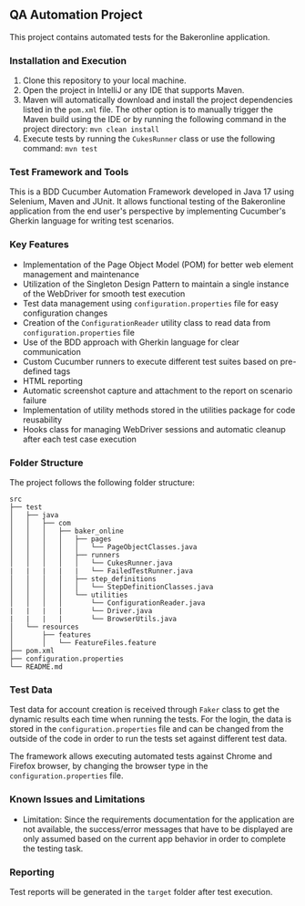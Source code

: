 ## QA Automation Project

This project contains automated tests for the Bakeronline application.

### Installation and Execution

1. Clone this repository to your local machine.
2. Open the project in IntelliJ or any IDE that supports Maven.
3. Maven will automatically download and install the project dependencies listed in the `pom.xml` file. The other option is to manually trigger the Maven build using the IDE or by running the following command in the project directory:
   `mvn clean install`
4. Execute tests by running the `CukesRunner` class or use the following command:
`mvn test`

### Test Framework and Tools

This is a BDD Cucumber Automation Framework developed in Java 17 using Selenium, Maven and JUnit. It allows functional testing of the Bakeronline application from the end user's perspective by implementing Cucumber's Gherkin language for writing test scenarios.

### Key Features

- Implementation of the Page Object Model (POM) for better web element management and maintenance
- Utilization of the Singleton Design Pattern to maintain a single instance of the WebDriver for smooth test execution
- Test data management using `configuration.properties` file for easy configuration changes
- Creation of the `ConfigurationReader` utility class to read data from `configuration.properties` file
- Use of the BDD approach with Gherkin language for clear communication
- Custom Cucumber runners to execute different test suites based on pre-defined tags
- HTML reporting
- Automatic screenshot capture and attachment to the report on scenario failure
- Implementation of utility methods stored in the utilities package for code reusability
- Hooks class for managing WebDriver sessions and automatic cleanup after each test case execution

### Folder Structure

The project follows the following folder structure:

```plaintext
src
├── test
│   ├── java
│   │   ├── com
│   │   │   ├── baker_online
│   │   │   │   ├── pages
│   │   │   │   │   └── PageObjectClasses.java
│   │   │   │   ├── runners
│   │   │   │   │   └── CukesRunner.java
|   |   |   |   |   └── FailedTestRunner.java
│   │   │   │   ├── step_definitions
│   │   │   │   │   └── StepDefinitionClasses.java
│   │   │   │   └── utilities
│   │   │   │       └── ConfigurationReader.java
|   |   |   |       └── Driver.java
|   |   |   |       └── BrowserUtils.java
│   └── resources
│       ├── features
│       │   └── FeatureFiles.feature
├── pom.xml
├── configuration.properties
└── README.md
```

### Test Data

Test data for account creation is received through `Faker` class to get the dynamic results each time when running the tests.
For the login, the data is stored in the `configuration.properties` file and can be changed from the outside of the code in order to run the tests set against different test data. 

The framework allows executing automated tests against Chrome and Firefox browser, by changing the browser type in the `configuration.properties` file.


### Known Issues and Limitations

- Limitation: Since the requirements documentation for the application are not available, the success/error messages that have to be displayed are only assumed based on the current app behavior in order to complete the testing task.

### Reporting

Test reports will be generated in the `target` folder after test execution.









